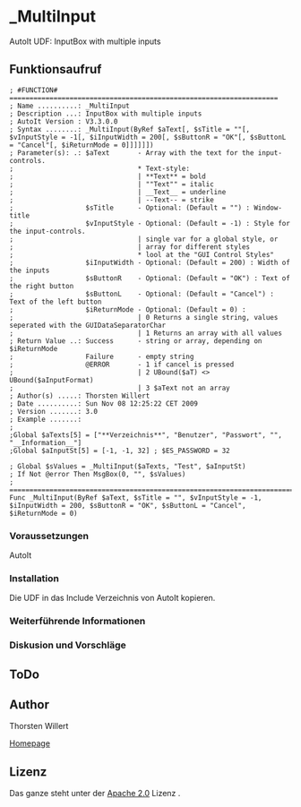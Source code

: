 # _MultiInput
AutoIt UDF: InputBox with multiple inputs


## Funktionsaufruf

```autoit
; #FUNCTION# ===================================================================
; Name ..........: _MultiInput
; Description ...: InputBox with multiple inputs
; AutoIt Version : V3.3.0.0
; Syntax ........: _MultiInput(ByRef $aText[, $sTitle = ""[, $vInputStyle = -1[, $iInputWidth = 200[, $sButtonR = "OK"[, $sButtonL = "Cancel"[, $iReturnMode = 0]]]]]])
; Parameter(s): .: $aText       - Array with the text for the input-controls.
;                               * Text-style:
;                               | **Text** = bold
;                               | ""Text"" = italic
;                               | __Text__ = underline
;                               | --Text-- = strike
;                  $sTitle      - Optional: (Default = "") : Window-title
;                  $vInputStyle - Optional: (Default = -1) : Style for the input-controls.
;                               | single var for a global style, or
;                               | array for different styles
;                               * lool at the "GUI Control Styles"
;                  $iInputWidth - Optional: (Default = 200) : Width of the inputs
;                  $sButtonR    - Optional: (Default = "OK") : Text of the right button
;                  $sButtonL    - Optional: (Default = "Cancel") : Text of the left button
;                  $iReturnMode - Optional: (Default = 0) :
;                               | 0 Returns a single string, values seperated with the GUIDataSeparatorChar
;                               | 1 Returns an array with all values
; Return Value ..: Success      - string or array, depending on $iReturnMode
;                  Failure      - empty string
;                  @ERROR       - 1 if cancel is pressed
;                               | 2 UBound($aT) <> UBound($aInputFormat)
;                               | 3 $aText not an array
; Author(s) .....: Thorsten Willert
; Date ..........: Sun Nov 08 12:25:22 CET 2009
; Version .......: 3.0
; Example .......:
;
;Global $aTexts[5] = ["**Verzeichnis**", "Benutzer", "Passwort", "", "__Information__"]
;Global $aInputSt[5] = [-1, -1, 32] ; $ES_PASSWORD = 32

; Global $sValues = _MultiInput($aTexts, "Test", $aInputSt)
; If Not @error Then MsgBox(0, "", $sValues)
; ==============================================================================
Func _MultiInput(ByRef $aText, $sTitle = "", $vInputStyle = -1, $iInputWidth = 200, $sButtonR = "OK", $sButtonL = "Cancel", $iReturnMode = 0)
```

### Voraussetzungen

AutoIt


### Installation

Die UDF in das Include Verzeichnis von AutoIt kopieren.


### Weiterführende Informationen

### Diskusion und Vorschläge

## ToDo

## Author
Thorsten Willert

[Homepage](http://www.thorsten-willert.de/)

## Lizenz
Das ganze steht unter der [Apache 2.0](https://github.com/THWillert/HomeMatic_CSS/blob/master/LICENSE) Lizenz
.
